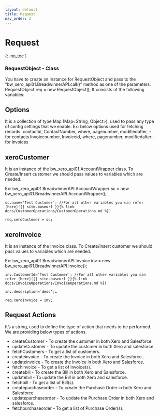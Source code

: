 ```yaml
---
layout: default
title: Request
nav_order: 2
---
```


# Request
{: .no_toc }


### RequestObject - Class
You have to create an Instance for RequestObject and pass to the “bw_xero_api01.BreadwinnerAPI.call()” method as one of the parameters. RequestObject req = new RequestObject(); It consists of the following variables:

## Options 
It is a collection of type Map (Map<String, Object>), used to pass any type of config settings that we enable. 
Ex: below options used for fetching records. contactid, ContactNumber, where, pagenumber, modifiedafter, – for contacts Invoicenumber, Invoiceid, where, pagenumber, modifiedafter – for invoices

## xeroCustomer
It is an instance of the bw_xero_api01.AccountWrapper class. To Create/Insert customer we should pass values to variables which are needed.

Ex: 
    bw_xero_api01.BreadwinnerAPI.AccountWrapper sc = new bw_xero_api01.BreadwinnerAPI.AccountWrapper(); 

    sc.name=’Test Customer’; //For all other variables you can refer [here]({{ site.baseurl }}{% link docs/CustomerOperations/CustomerOperations.md %})

    req.xeroCustomer = sc;

## xeroInvoice
It is an instance of the Invoice class. To Create/Insert customer we should pass values to variables which are needed.

Ex: bw_xero_api01.BreadwinnerAPI.Invoice inv = new bw_xero_api01.BreadwinnerAPI.Invoice(); 

    inv.CustomerId=’Test Customer’; //For all other variables you can refer [here]({{ site.baseurl }}{% link docs/InvoiceOperations/InvoiceOperations.md %}) 

    inv.description=’desc’;… 

    req.xeroInvoice = inv;

## Request Actions
It’s a string, used to define the type of action that needs to be performed. We are providing below types of actions.

<ul>

<li>createCustomer - To create the customer in both Xero and Salesforce.</li>
<li>updateCustomer - To update the customer in both Xero and salesforce.</li>
<li>fetchCustomers - To get a list of customers.</li>
<li>createinvoice - To create the Invoice in both Xero and Salesforce..</li>
<li>updateinvoice - To create the Invoice in both Xero and Salesforce.</li>
<li>fetchinvoice - To get a list of Invoice(s).</li>
<li>createbill - To create the Bill in both Xero and Salesforce.</li>
<li>updatebill - To update the Bill in both Xero and salesforce.</li>
<li>fetchbill - To get a list of Bill(s).</li>
<li>createpurchaseorder - To create the Purchase Order in both Xero and Salesforce.</li>
<li>updatepurchaseorder - To update the Purchase Order in both Xero and salesforce.</li>
<li>fetchpurchaseorder - To get a list of Purchase Order(s).</li>

</ul>